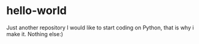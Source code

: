 # hello-world
Just another repository
I would like to start coding on Python, that is why i make it. Nothing else:)
